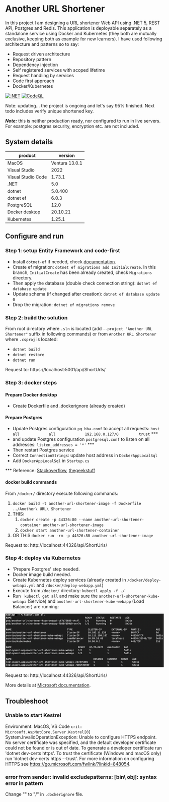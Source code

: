 # Another URL Shortener

In this project I am designing a URL shortener Web API using .NET 5, REST API, Postgres and Redis. This application is deployable separately as a standalone service using Docker and Kubernetes (they both are mutually exclusive, keeping both as example for new learners). I have used following architecture and patterns so to say:
* Request driven architecture
* Repository pattern
* Dependency injection
* Self registered services with scoped lifetime
* Request handling by services
* Code first approach
* Docker/Kubernetes

[![.NET](https://github.com/Nabid/Another-URL-Shortener/actions/workflows/dotnet.yml/badge.svg?branch=master)](https://github.com/Nabid/Another-URL-Shortener/actions/workflows/dotnet.yml) [![CodeQL](https://github.com/Nabid/Another-URL-Shortener/actions/workflows/codeql-analysis.yml/badge.svg?branch=master)](https://github.com/Nabid/Another-URL-Shortener/actions/workflows/codeql-analysis.yml)

Note: updating... the project is ongoing and let's say 95% finished. Next todo includes verify unique shortened key.

***Note:*** this is neither production ready, nor configured to run in live servers. For example: postgres security, encryption etc. are not included.

## System details
|product|version|
|-|-|
|MacOS|Ventura 13.0.1|
|Visual Studio|2022|
|Visual Studio Code|1.73.1|
|.NET|5.0|
|dotnet|5.0.400|
|dotnet ef|6.0.3|
|PostgreSQL|12.0|
|Docker desktop|20.10.21|
|Kubernetes|1.25.1|

## Configure and run
### Step 1: setup Entity Framework and code-first
* Install ```dotnet-ef``` if needed, check [documentation](https://learn.microsoft.com/en-us/ef/core/cli/dotnet).
* Create ef migration: ```dotnet ef migrations add InitialCreate```. In this branch, `InitialCreate` has been already created, check `Migrations` directory.
* Then apply the database (double check connection string): ```dotnet ef database update```
* Update schema (if changed after creation): ```dotnet ef database update 0```
* Drop the migration: ```dotnet ef migrations remove```

### Step 2: build the solution
From root directory where `.sln` is located (add ```--project "Another URL Shortener"``` suffix in following commands) or from `Another URL Shortener` where `.csproj` is located:
* ```dotnet build```
* ```dotnet restore```
* ```dotnet run```

Request to: https://localhost:5001/api/ShortUrls/

### Step 3: docker steps
#### Prepare Docker desktop
* Create Dockerfile and .dockerignore (already created)

#### Prepare Postgres
* Update Postgres configuration `pg_hba.conf` to accept all requests:
`host    all             all             192.168.0.127/0         trust`
\***
* and update Postgres configuration `postgresql.conf` to listen on all addresses:
`listen_addresses = '*'` \***
* Then restart Postgres service
* Correct `ConnectionStrings`: update host address in `DockerAppLocalSql`
* Add `DockerAppLocalSql` in `Startup.cs`

*** Reference: [Stackoverflow](https://stackoverflow.com/a/31249288/3731282), [thegeekstuff](https://www.thegeekstuff.com/2014/02/enable-remote-postgresql-connection/)

#### docker build commands
From `/docker/` directory execute following commands:
1. ```docker build -t another-url-shortener-image -f Dockerfile ../Another\ URL\ Shortener```
2. THIS:
    1. ```docker create -p 44326:80 --name another-url-shortener-container another-url-shortener-image```
    2. ```docker start another-url-shortener-container```
3. OR THIS ```docker run -rm -p 44326:80 another-url-shortener-image```

Request to: http://localhost:44326/api/ShortUrls/

### Step 4: deploy via Kubernetes
* 'Prepare Postgres' step needed.
* Docker image build needed.
* Create Kubernetes deploy services (already created in `/docker/deploy-webapi.yml` and `/docker/deploy-webapp.yml`)
* Execute from `/docker/` directory: `kubectl apply -f ./`
* Run ` kubectl get all` and make sure the `another-url-shortener-kube-webapi` (Service) and `another-url-shortener-kube-webapp` (Load Balancer) are running:

![screenshot](images/kubernetes_clusters.png)

Request to: http://localhost:44326/api/ShortUrls/

More details at [Microsoft documentation](https://learn.microsoft.com/en-us/dotnet/architecture/containerized-lifecycle/design-develop-containerized-apps/build-aspnet-core-applications-linux-containers-aks-kubernetes).

## Troubleshoot
### Unable to start Kestrel
Environment: MacOS, VS Code
`crit: Microsoft.AspNetCore.Server.Kestrel[0]`
System.InvalidOperationException: Unable to configure HTTPS endpoint. No server certificate was specified, and the default developer certificate could not be found or is out of date.
To generate a developer certificate run 'dotnet dev-certs https'. To trust the certificate (Windows and macOS only) run 'dotnet dev-certs https --trust'.
For more information on configuring HTTPS see https://go.microsoft.com/fwlink/?linkid=848054.

### error from sender: invalid excludepatterns: [bin\ obj\]: syntax error in pattern
Change "\" to "/" in `.dockerignore` file.